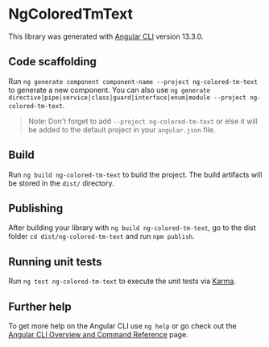 # NgColoredTmText

This library was generated with [Angular CLI](https://github.com/angular/angular-cli) version 13.3.0.

## Code scaffolding

Run `ng generate component component-name --project ng-colored-tm-text` to generate a new component. You can also use `ng generate directive|pipe|service|class|guard|interface|enum|module --project ng-colored-tm-text`.
> Note: Don't forget to add `--project ng-colored-tm-text` or else it will be added to the default project in your `angular.json` file. 

## Build

Run `ng build ng-colored-tm-text` to build the project. The build artifacts will be stored in the `dist/` directory.

## Publishing

After building your library with `ng build ng-colored-tm-text`, go to the dist folder `cd dist/ng-colored-tm-text` and run `npm publish`.

## Running unit tests

Run `ng test ng-colored-tm-text` to execute the unit tests via [Karma](https://karma-runner.github.io).

## Further help

To get more help on the Angular CLI use `ng help` or go check out the [Angular CLI Overview and Command Reference](https://angular.io/cli) page.
